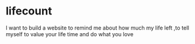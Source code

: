 # lifecount
I want to build a website to remind me about how much my life left ,to tell myself to value your life time and do what you love
